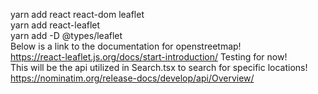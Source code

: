 yarn add react react-dom leaflet
<br>
yarn add react-leaflet
<br>
yarn add -D @types/leaflet
<br>
Below is a link to the documentation for openstreetmap!
<br>
https://react-leaflet.js.org/docs/start-introduction/ 
Testing for now!
<br>
This will be the api utilized in Search.tsx to search for specific locations!
<br>
https://nominatim.org/release-docs/develop/api/Overview/